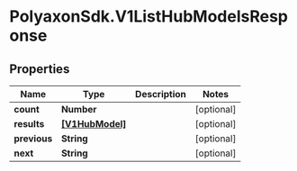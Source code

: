 # PolyaxonSdk.V1ListHubModelsResponse

## Properties
Name | Type | Description | Notes
------------ | ------------- | ------------- | -------------
**count** | **Number** |  | [optional] 
**results** | [**[V1HubModel]**](V1HubModel.md) |  | [optional] 
**previous** | **String** |  | [optional] 
**next** | **String** |  | [optional] 


